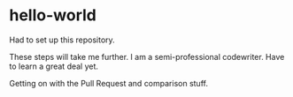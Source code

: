 # hello-world
Had to set up this repository.

These steps will take me further.
I am a semi-professional codewriter. 
Have to learn a great deal yet.

Getting on with the Pull Request and comparison stuff.
